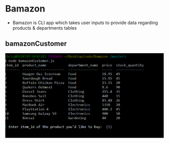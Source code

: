 # Bamazon

* Bamazon is CLI app which takes user inputs to provide data regarding products & departments tables

## bamazonCustomer

![Screenshot](./bamazonCustomer1.png)